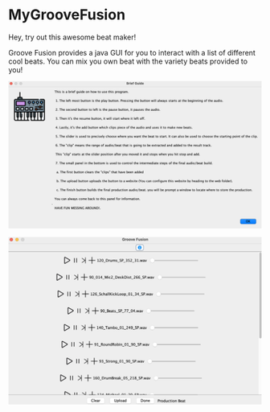 # MyGrooveFusion
Hey, try out this awesome beat maker! 

Groove Fusion provides a java GUI for you to interact with a list of different cool beats. 
You can mix you own beat with the variety beats provided to you!

![The Guide Page](./app/src/main/resources/images/guide.png "Provide user with a general guideline on using the program")

![The Program Interface](./app/src/main/resources/images/ui.png "User interface of the program.")

